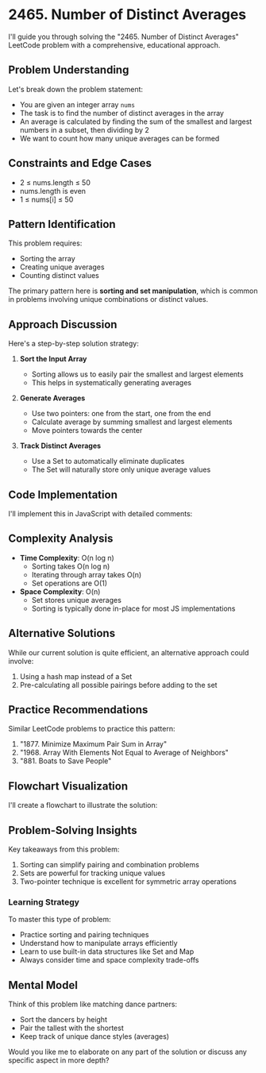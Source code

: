 # **2465. Number of Distinct Averages**

I'll guide you through solving the "2465. Number of Distinct Averages" LeetCode problem with a comprehensive, educational approach.

## **Problem Understanding**

Let's break down the problem statement:

- You are given an integer array `nums`
- The task is to find the number of distinct averages in the array
- An average is calculated by finding the sum of the smallest and largest numbers in a subset, then dividing by 2
- We want to count how many unique averages can be formed

## Constraints and Edge Cases

- 2 ≤ nums.length ≤ 50
- nums.length is even
- 1 ≤ nums[i] ≤ 50

## **Pattern Identification**

This problem requires:

- Sorting the array
- Creating unique averages
- Counting distinct values

The primary pattern here is **sorting and set manipulation**, which is common in problems involving unique combinations or distinct values.

## **Approach Discussion**

Here's a step-by-step solution strategy:

1. **Sort the Input Array**
   - Sorting allows us to easily pair the smallest and largest elements
   - This helps in systematically generating averages

2. **Generate Averages**
   - Use two pointers: one from the start, one from the end
   - Calculate average by summing smallest and largest elements
   - Move pointers towards the center

3. **Track Distinct Averages**
   - Use a Set to automatically eliminate duplicates
   - The Set will naturally store only unique average values

## **Code Implementation**

I'll implement this in JavaScript with detailed comments:

## **Complexity Analysis**

- **Time Complexity**: O(n log n)
  - Sorting takes O(n log n)
  - Iterating through array takes O(n)
  - Set operations are O(1)
- **Space Complexity**: O(n)
  - Set stores unique averages
  - Sorting is typically done in-place for most JS implementations

## **Alternative Solutions**

While our current solution is quite efficient, an alternative approach could involve:

1. Using a hash map instead of a Set
2. Pre-calculating all possible pairings before adding to the set

## **Practice Recommendations**

Similar LeetCode problems to practice this pattern:

1. "1877. Minimize Maximum Pair Sum in Array"
2. "1968. Array With Elements Not Equal to Average of Neighbors"
3. "881. Boats to Save People"

## **Flowchart Visualization**

I'll create a flowchart to illustrate the solution:

## **Problem-Solving Insights**

Key takeaways from this problem:

1. Sorting can simplify pairing and combination problems
2. Sets are powerful for tracking unique values
3. Two-pointer technique is excellent for symmetric array operations

### Learning Strategy

To master this type of problem:

- Practice sorting and pairing techniques
- Understand how to manipulate arrays efficiently
- Learn to use built-in data structures like Set and Map
- Always consider time and space complexity trade-offs

## Mental Model

Think of this problem like matching dance partners:

- Sort the dancers by height
- Pair the tallest with the shortest
- Keep track of unique dance styles (averages)

Would you like me to elaborate on any part of the solution or discuss any specific aspect in more depth?

